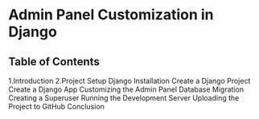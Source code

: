 # Admin Panel Customization in Django

## Table of Contents
1.Introduction
2.Project Setup
Django Installation
Create a Django Project
Create a Django App
Customizing the Admin Panel
Database Migration
Creating a Superuser
Running the Development Server
Uploading the Project to GitHub
Conclusion
